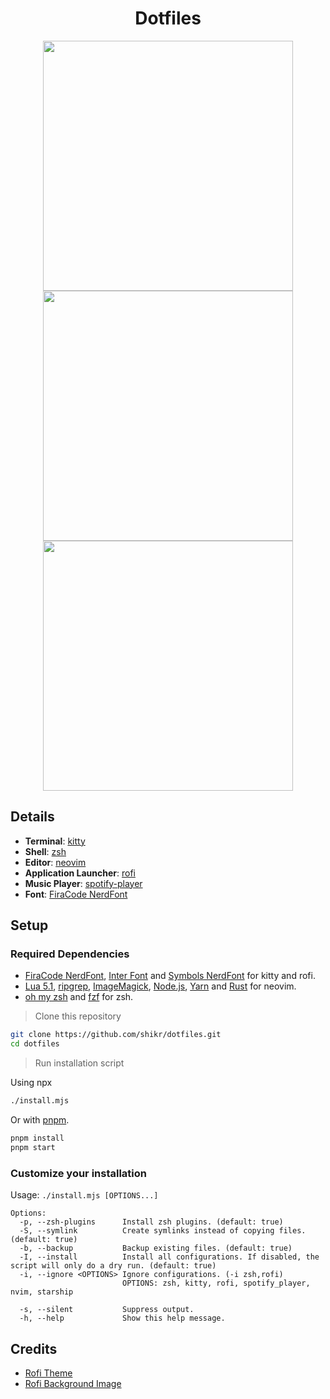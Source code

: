 <div align="center">
  <h1>Dotfiles</h1>
</div>

<p align="center">
  <img src="assets/neovim.png" width="400">
  <img src="assets/rofi.png" width="400">
  <img src="assets/spotify-player.png" width="400">
</p>

## Details

- **Terminal**: [kitty](https://github.com/kovidgoyal/kitty/)
- **Shell**: [zsh](https://www.zsh.org/)
- **Editor**: [neovim](https://github.com/neovim/neovim)
- **Application Launcher**: [rofi](https://github.com/davatorium/rofi)
- **Music Player**: [spotify-player](https://github.com/aome510/spotify-player)
- **Font**: [FiraCode NerdFont](https://www.nerdfonts.com/font-downloads)

## Setup

### Required Dependencies

- [FiraCode NerdFont](https://www.nerdfonts.com/font-downloads), [Inter Font](https://rsms.me/inter/) and [Symbols NerdFont](https://www.nerdfonts.com/font-downloads) for kitty and rofi.
- [Lua 5.1](https://www.lua.org/download.html), [ripgrep](https://github.com/BurntSushi/ripgrep#installation), [ImageMagick](https://imagemagick.org/script/download.php), [Node.js](https://nodejs.org/es/download), [Yarn](https://classic.yarnpkg.com/lang/en/docs/install/) and [Rust](https://www.rust-lang.org/tools/install) for neovim.
- [oh my zsh](https://ohmyz.sh/) and [fzf](https://github.com/junegunn/fzf) for zsh.

> Clone this repository

```sh
git clone https://github.com/shikr/dotfiles.git
cd dotfiles
```

> Run installation script

Using npx

```sh
./install.mjs
```

Or with [pnpm](https://pnpm.io/).

```sh
pnpm install
pnpm start
```

### Customize your installation

Usage: `./install.mjs [OPTIONS...]`

```
Options:
  -p, --zsh-plugins      Install zsh plugins. (default: true)
  -S, --symlink          Create symlinks instead of copying files. (default: true)
  -b, --backup           Backup existing files. (default: true)
  -I, --install          Install all configurations. If disabled, the script will only do a dry run. (default: true)
  -i, --ignore <OPTIONS> Ignore configurations. (-i zsh,rofi)
                         OPTIONS: zsh, kitty, rofi, spotify_player, nvim, starship

  -s, --silent           Suppress output.
  -h, --help             Show this help message.
```

## Credits

- [Rofi Theme](https://github.com/adi1090x/rofi)
- [Rofi Background Image](https://www.pixiv.net/artworks/60839445)
